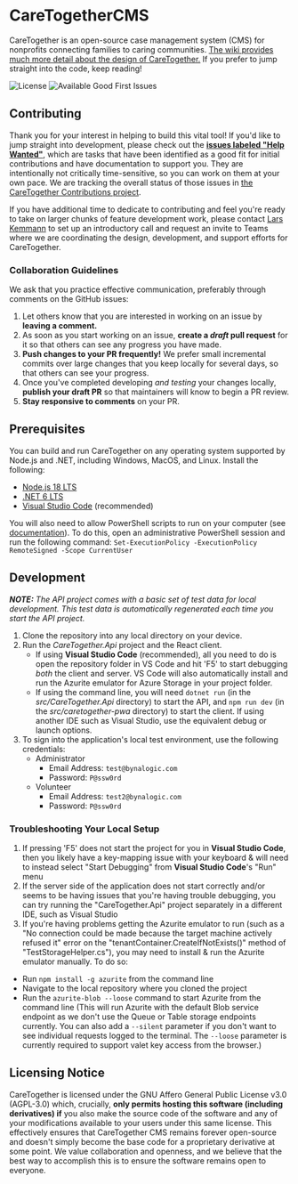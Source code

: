 # CareTogetherCMS
CareTogether is an open-source case management system (CMS) for nonprofits connecting families to caring communities. [The wiki provides much more detail about the design of CareTogether.](https://github.com/CareTogether/CareTogetherCMS/wiki) If you prefer to jump straight into the code, keep reading!

![License](https://badgen.net/github/license/CareTogether/CareTogetherCMS)
![Available Good First Issues](https://badgen.net/github/label-issues/CareTogether/CareTogetherCMS/good%20first%20issue/open)

## Contributing
Thank you for your interest in helping to build this vital tool! If you'd like to jump straight into development, please check out the **[issues labeled "Help Wanted"](https://github.com/CareTogether/CareTogetherCMS/issues?q=is%3Aopen+is%3Aissue+label%3A%22help+wanted%22+-label%3Ablocked+-label%3A%22needs+spec%22)**, which are tasks that have been identified as a good fit for initial contributions and have documentation to support you. They are intentionally not critically time-sensitive, so you can work on them at your own pace. We are tracking the overall status of those issues in [the CareTogether Contributions project](https://github.com/orgs/CareTogether/projects/2/views/1).

If you have additional time to dedicate to contributing and feel you're ready to take on larger chunks of feature development work, please contact [Lars Kemmann](https://github.com/LarsKemmann) to set up an introductory call and request an invite to Teams where we are coordinating the design, development, and support efforts for CareTogether.

### Collaboration Guidelines
We ask that you practice effective communication, preferably through comments on the GitHub issues:

1. Let others know that you are interested in working on an issue by **leaving a comment.**
2. As soon as you start working on an issue, **create a *draft* pull request** for it so that others can see any progress you have made.
3. **Push changes to your PR frequently!** We prefer small incremental commits over large changes that you keep locally for several days, so that others can see your progress.
4. Once you've completed developing *and testing* your changes locally, **publish your draft PR** so that maintainers will know to begin a PR review.
5. **Stay responsive to comments** on your PR.

## Prerequisites
You can build and run CareTogether on any operating system supported by Node.js and .NET, including Windows, MacOS, and Linux. Install the following:
- [Node.js 18 LTS](https://nodejs.org/en/download)
- [.NET 6 LTS](https://dotnet.microsoft.com/en-us/download/dotnet/6.0)
- [Visual Studio Code](https://code.visualstudio.com/Download) (recommended)

You will also need to allow PowerShell scripts to run on your computer (see [documentation](https://learn.microsoft.com/en-us/previous-versions//bb613481(v=vs.85)?redirectedfrom=MSDN#how-to-allow-scripts-to-run)). To do this, open an administrative PowerShell session and run the following command:
`Set-ExecutionPolicy -ExecutionPolicy RemoteSigned -Scope CurrentUser`

## Development
_**NOTE:** The API project comes with a basic set of test data for local development. This test data is automatically regenerated each time you start the API project._

1. Clone the repository into any local directory on your device.
2. Run the _CareTogether.Api_ project and the React client.
   * If using **Visual Studio Code** (recommended), all you need to do is open the repository folder in VS Code and hit 'F5' to start debugging _both_ the client and server. VS Code will also automatically install and run the Azurite emulator for Azure Storage in your project folder.
   * If using the command line, you will need `dotnet run` (in the _src/CareTogether.Api_ directory) to start the API, and `npm run dev` (in the _src/caretogether-pwa_ directory) to start the client. If using another IDE such as Visual Studio, use the equivalent debug or launch options.
3. To sign into the application's local test environment, use the following credentials:
   - Administrator
      - Email Address: `test@bynalogic.com`
      - Password: `P@ssw0rd`
   - Volunteer
      - Email Address: `test2@bynalogic.com`
      - Password: `P@ssw0rd`

### Troubleshooting Your Local Setup
1. If pressing 'F5' does not start the project for you in **Visual Studio Code**, then you likely have a key-mapping issue with your keyboard & will need to instead select "Start Debugging" from **Visual Studio Code**'s "Run" menu
2. If the server side of the application does not start correctly and/or seems to be having issues that you're having trouble debugging, you can try running the "CareTogether.Api" project separately in a different IDE, such as Visual Studio
3. If you're having problems getting the Azurite emulator to run (such as a "No connection could be made because the target machine actively refused it" error on the "tenantContainer.CreateIfNotExists()" method of "TestStorageHelper.cs"), you may need to install & run the Azurite emulator manually. To do so:
- Run ```npm install -g azurite``` from the command line
- Navigate to the local repository where you cloned the project
- Run the ```azurite-blob --loose``` command to start Azurite from the command line (This will run Azurite with the default Blob service endpoint as we don't use the Queue or Table storage endpoints currently. You can also add a `--silent` parameter if you don't want to see individual requests logged to the terminal. The `--loose` parameter is currently required to support valet key access from the browser.)

## Licensing Notice
CareTogether is licensed under the GNU Affero General Public License v3.0 (AGPL-3.0) which, crucially, **only permits hosting this software (including derivatives) if** you also make the source code of the software and any of your modifications available to your users under this same license. This effectively ensures that CareTogether CMS remains forever open-source and doesn't simply become the base code for a proprietary derivative at some point. We value collaboration and openness, and we believe that the best way to accomplish this is to ensure the software remains open to everyone.
